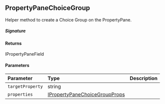 ## PropertyPaneChoiceGroup

Helper method to create a Choice Group on the PropertyPane.

##### Signature

#### Returns
IPropertyPaneField<IPropertyPaneChoiceGroupProps>

#### Parameters


| Parameter	   | Type    | Description |
|:-------------|:---------------|:------------|
| `targetProperty`    | string |  |
| `properties`    | [IPropertyPaneChoiceGroupProps](IPropertyPaneChoiceGroupProps.md) |  |

